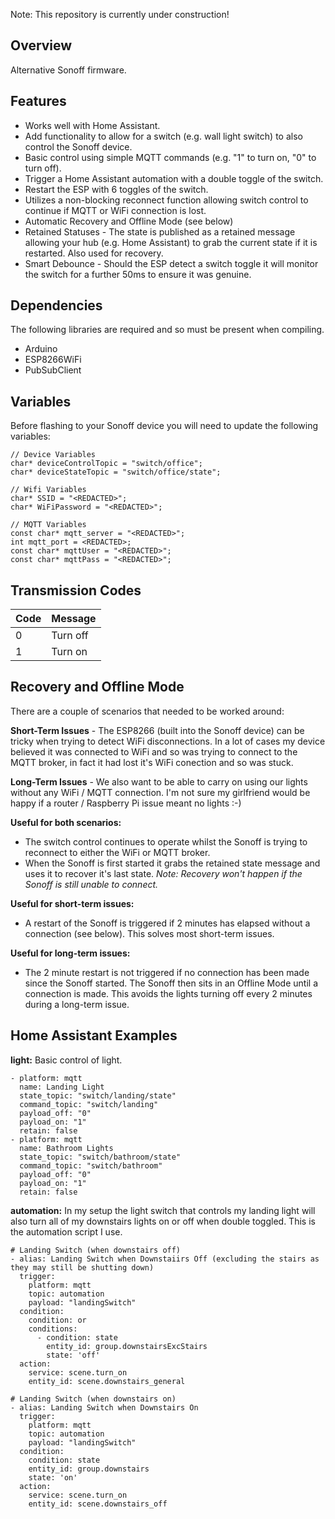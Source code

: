 Note: This repository is currently under construction!

## Overview
Alternative Sonoff firmware.

## Features
* Works well with Home Assistant.
* Add functionality to allow for a switch (e.g. wall light switch) to also control the Sonoff device.
* Basic control using simple MQTT commands (e.g. "1" to turn on, "0" to turn off).
* Trigger a Home Assistant automation with a double toggle of the switch.
* Restart the ESP with 6 toggles of the switch.
* Utilizes a non-blocking reconnect function allowing switch control to continue if MQTT or WiFi connection is lost.
* Automatic Recovery and Offline Mode (see below)
* Retained Statuses - The state is published as a retained message allowing your hub (e.g. Home Assistant) to grab the current state if it is restarted. Also used for recovery.
* Smart Debounce - Should the ESP detect a switch toggle it will monitor the switch for a further 50ms to ensure it was genuine.

## Dependencies
The following libraries are required and so must be present when compiling.

* Arduino
* ESP8266WiFi
* PubSubClient

## Variables
Before flashing to your Sonoff device you will need to update the following variables:

```
// Device Variables
char* deviceControlTopic = "switch/office";
char* deviceStateTopic = "switch/office/state";

// Wifi Variables
char* SSID = "<REDACTED>";
char* WiFiPassword = "<REDACTED>";

// MQTT Variables
const char* mqtt_server = "<REDACTED>";
int mqtt_port = <REDACTED>;
const char* mqttUser = "<REDACTED>";
const char* mqttPass = "<REDACTED>";
```

## Transmission Codes
| Code | Message |
|---|---|
| 0 | Turn off |
| 1 | Turn on |

## Recovery and Offline Mode
There are a couple of scenarios that needed to be worked around:

**Short-Term Issues** - The ESP8266 (built into the Sonoff device) can be tricky when trying to detect WiFi disconnections. In a lot of cases my device believed it was connected to WiFi and so was trying to connect to the MQTT broker, in fact it had lost it's WiFi conection and so was stuck. 

**Long-Term Issues** - We also want to be able to carry on using our lights without any WiFi / MQTT connection. I'm not sure my girlfriend would be happy if a router / Raspberry Pi issue meant no lights :-)


**Useful for both scenarios:**
* The switch control continues to operate whilst the Sonoff is trying to reconnect to either the WiFi or MQTT broker.
* When the Sonoff is first started it grabs the retained state message and uses it to recover it's last state. *Note: Recovery won't happen if the Sonoff is still unable to connect.*

**Useful for short-term issues:**
* A restart of the Sonoff is triggered if 2 minutes has elapsed without a connection (see below). This solves most short-term issues.

**Useful for long-term issues:**
* The 2 minute restart is not triggered if no connection has been made since the Sonoff started. The Sonoff then sits in an Offline Mode until a connection is made. This avoids the lights turning off every 2 minutes during a long-term issue.

## Home Assistant Examples
**light:**
Basic control of light.
```
- platform: mqtt
  name: Landing Light
  state_topic: "switch/landing/state"
  command_topic: "switch/landing"
  payload_off: "0"
  payload_on: "1"
  retain: false
- platform: mqtt
  name: Bathroom Lights
  state_topic: "switch/bathroom/state"
  command_topic: "switch/bathroom"
  payload_off: "0"
  payload_on: "1"
  retain: false
```

**automation:**
In my setup the light switch that controls my landing light will also turn all of my downstairs lights on or off when double toggled. This is the automation script I use.
```
# Landing Switch (when downstairs off)
- alias: Landing Switch when Downstaiirs Off (excluding the stairs as they may still be shutting down)
  trigger:
    platform: mqtt
    topic: automation
    payload: "landingSwitch"
  condition:
    condition: or
    conditions:
      - condition: state
        entity_id: group.downstairsExcStairs
        state: 'off'
  action:
    service: scene.turn_on
    entity_id: scene.downstairs_general
    
# Landing Switch (when downstairs on)
- alias: Landing Switch when Downstairs On
  trigger:
    platform: mqtt
    topic: automation
    payload: "landingSwitch"
  condition: 
    condition: state
    entity_id: group.downstairs
    state: 'on'
  action:
    service: scene.turn_on
    entity_id: scene.downstairs_off
```
